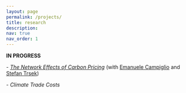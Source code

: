 ```yaml
---
layout: page
permalink: /projects/
title: research
description: 
nav: true
nav_order: 1
---
```

<div class="projects">

<p> <b>IN PROGRESS</b>

<p>- <em><a href="https://site.unibo.it/smooth/en/agenda/https-www-aere-org-aere-summer-conference/aere_2022_campiglio.pdf/@@download/file/AERE_2022_Campiglio.pdf">The Network Effects of Carbon Pricing</a></em> (with <a href="https://sites.google.com/site/ecampiglio/">Emanuele Campiglio</a> and <a href="https://research.wu.ac.at/en/persons/stefan-trsek-3">Stefan Trsek</a>)</font>

<br>

<p>- <em>Climate Trade Costs</em>
